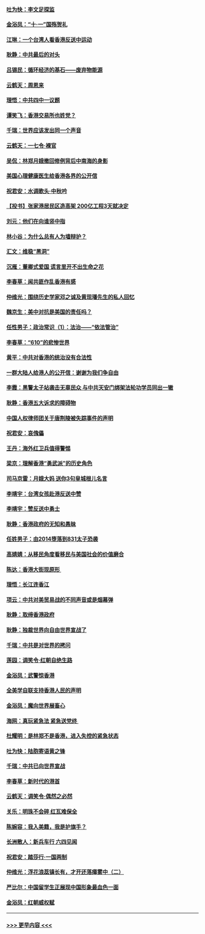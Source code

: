 #### [吐为快：李文足探监](../pages/nsc993/n11509622.md?t=09101955) 
#### [金浴凤：“十‧一”国殇贺礼](../pages/nsc993/n11509593.md?t=09101955) 
#### [江琳：一个台湾人看香港反送中运动](../pages/nsc993/n11509211.md?t=09101955) 
#### [耿静：中共最后的对头](../pages/nsc993/n11508308.md?t=09101955) 
#### [吕锡民：循环经济的基石——废弃物能源](../pages/nsc993/n11508212.md?t=09101955) 
#### [云鹤天：周恩来](../pages/nsc993/n11508055.md?t=09101955) 
#### [理悟：中共四中一议题](../pages/nsc993/n11507782.md?t=09101955) 
#### [谭笑飞：香港交易所也姓党？](../pages/nsc993/n11507753.md?t=09101955) 
#### [千瑞：世界应该发出同一个声音](../pages/nsc993/n11507290.md?t=09101955) 
#### [云鹤天：一七令‧裸官](../pages/nsc993/n11507177.md?t=09101955) 
#### [吴侃：林郑月娥撤回修例背后中南海的身影](../pages/nsc993/n11506876.md?t=09101955) 
#### [美国心理健康医生给香港各界的公开信](../pages/nsc993/n11506809.md?t=09101955) 
#### [祝君安：水调歌头‧中秋吟](../pages/nsc993/n11506758.md?t=09101955) 
#### [【投书】张家港居民区造高架 200亿工程3天就决定](../pages/nsc993/n11506682.md?t=09101955) 
#### [刘元：他们在向谁竖中指](../pages/nsc993/n11505384.md?t=09101955) 
#### [林小谷：为什么总有人为墙辩护？](../pages/nsc993/n11505226.md?t=09101955) 
#### [汇文：维稳“黑洞”](../pages/nsc993/n11504347.md?t=09101955) 
#### [沉雁：董卿式爱国 谎言里开不出生命之花](../pages/nsc993/n11503215.md?t=09101955) 
#### [李春草：闻共匪作乱香港有感](../pages/nsc993/n11503072.md?t=09101955) 
#### [仲维光：围绕历史学家邓之诚及黄现璠先生的私人回忆](../pages/nsc993/n11501330.md?t=09101955) 
#### [魏京生：美中对抗是美国的责任吗？](../pages/nsc993/n11500723.md?t=09101955) 
#### [任性男子：政治常识（1）：法治——“依法管治”](../pages/nsc993/n11500791.md?t=09101955) 
#### [李春草：“610”的悲惨世界](../pages/nsc993/n11501141.md?t=09101955) 
#### [黄平：中共对香港的统治没有合法性](../pages/nsc993/n11499473.md?t=09101955) 
#### [一群大陆人给港人的公开信：谢谢为我们争自由](../pages/nsc993/n11500402.md?t=09101955) 
#### [李霞：黑警太子站袭击无辜民众 与中共天安门绑架法轮功学员同出一辙](../pages/nsc993/n11499805.md?t=09101955) 
#### [耿静：香港五大诉求的障碍物](../pages/nsc993/n11497578.md?t=09101955) 
#### [中国人权律师团关于唐荆陵被失踪事件的声明](../pages/nsc993/n11500014.md?t=09101955) 
#### [祝君安：哀傀儡](../pages/nsc993/n11499776.md?t=09101955) 
#### [王丹：海外红卫兵值得警惕](../pages/nsc993/n11498138.md?t=09101955) 
#### [梁京：理解香港“勇武派”的历史角色](../pages/nsc993/n11498006.md?t=09101955) 
#### [司马京雷：月娥大妈  送你3句皇城根儿名言](../pages/nsc993/n11497885.md?t=09101955) 
#### [李靖宇：台湾女孩赴港反送中赞](../pages/nsc993/n11497721.md?t=09101955) 
#### [李靖宇：赞反送中勇士](../pages/nsc993/n11497452.md?t=09101955) 
#### [耿静：香港政府的无知和愚昧](../pages/nsc993/n11494238.md?t=09101955) 
#### [任姓男子：由2014堕落到831太子恐袭](../pages/nsc993/n11496683.md?t=09101955) 
#### [高婧婧：从移民角度看移民与美国社会的价值磨合](../pages/nsc993/n11495757.md?t=09101955) 
#### [陈达：香港大街现原形 ](../pages/nsc993/n11495441.md?t=09101955) 
#### [理悟：长江连香江](../pages/nsc993/n11495377.md?t=09101955) 
#### [项云：中共对美贸易战的不同声音或是烟幕弹](../pages/nsc993/n11494929.md?t=09101955) 
#### [耿静：取缔香港政府](../pages/nsc993/n11494218.md?t=09101955) 
#### [耿静：独裁世界向自由世界宣战了](../pages/nsc993/n11494190.md?t=09101955) 
#### [千瑞：中共是对世界的拷问](../pages/nsc993/n11493021.md?t=09101955) 
#### [莲园：调笑令‧红朝自绝生路](../pages/nsc993/n11493011.md?t=09101955) 
#### [金浴凤：武警惊香港](../pages/nsc993/n11492994.md?t=09101955) 
#### [全美学自联支持香港人民的声明](../pages/nsc993/n11492630.md?t=09101955) 
#### [金浴凤：魔向世界展畜心](../pages/nsc993/n11492599.md?t=09101955) 
#### [海网：真玩紧急法 紧急送党终 ](../pages/nsc993/n11492535.md?t=09101955) 
#### [杜耀明：是林郑不是香港，进入失控的紧急状态](../pages/nsc993/n11491420.md?t=09101955) 
#### [吐为快：陆胞寄语黄之锋](../pages/nsc993/n11491117.md?t=09101955) 
#### [千瑞：中共已向世界宣战](../pages/nsc993/n11490123.md?t=09101955) 
#### [李春草：新时代的港首](../pages/nsc993/n11489864.md?t=09101955) 
#### [云鹤天：调笑令·偶然之必然](../pages/nsc993/n11489701.md?t=09101955) 
#### [关乐：明珠不会碎 红瓦难保全](../pages/nsc993/n11489647.md?t=09101955) 
#### [陈婉容：我入美籍，我是护旗手？](../pages/nsc993/n11487908.md?t=09101955) 
#### [长洲散人：新兵车行 六四见闻](../pages/nsc993/n11487729.md?t=09101955) 
#### [祝君安：踏莎行‧一国两制](../pages/nsc993/n11487699.md?t=09101955) 
#### [仲维光：浮花浪蕊镇长有，才开还落瘴雾中（二）](../pages/nsc993/n11483286.md?t=09101955) 
#### [严比尔：中国留学生正展现中国形象最血色一面](../pages/nsc993/n11485145.md?t=09101955) 
#### [金浴凤：红朝威权赋](../pages/nsc993/n11485191.md?t=09101955) 

----
#### [ >>> 更早内容 <<< ](../indexes/nsc993-earlier.md)
